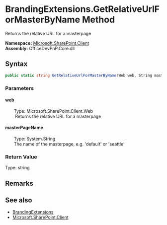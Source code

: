 # BrandingExtensions.GetRelativeUrlForMasterByName Method  
 Returns the relative URL for a masterpage   

**Namespace:** [Microsoft.SharePoint.Client](Microsoft.SharePoint.Client.md)  
**Assembly:** OfficeDevPnP.Core.dll  
## Syntax
```C#
public static string GetRelativeUrlForMasterByName(Web web, String masterPageName)
```
### Parameters
#### web  
&emsp;&emsp;Type: Microsoft.SharePoint.Client.Web  
&emsp;&emsp; Returns the relative URL for a masterpage   

  

#### masterPageName  
&emsp;&emsp;Type: System.String  
&emsp;&emsp;The name of the masterpage, e.g. 'default' or 'seattle'  

  

### Return Value
Type: string  
  


## Remarks
  
## See also
- [BrandingExtensions](Microsoft.SharePoint.Client.BrandingExtensions.md) 
- [Microsoft.SharePoint.Client](Microsoft.SharePoint.Client.md) 
